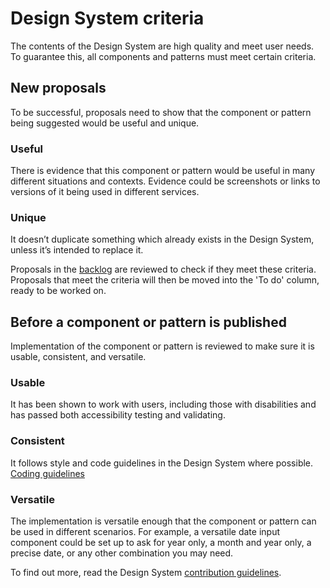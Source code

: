 # Design System criteria

The contents of the Design System are high quality and meet user needs. To guarantee this, all components and patterns must meet certain criteria.

## New proposals

To be successful, proposals need to show that the component or pattern being suggested would be useful and unique.

### Useful
There is evidence that this component or pattern would be useful in many different situations and contexts.
Evidence could be screenshots or links to versions of it being used in different services.

### Unique
It doesn’t duplicate something which already exists in the Design System, unless it’s intended to replace it.

Proposals in the [backlog](https://github.com/CMSgov/design-system/projects/3)  are reviewed to check if they meet these criteria. Proposals that meet the criteria will then be moved into the 'To do' column, ready to be worked on.


## Before a component or pattern is published

Implementation of the component or pattern is reviewed to make sure it is usable, consistent, and versatile.

### Usable

It has been shown to work with users, including those with disabilities and has passed both accessibility testing and validating.

### Consistent

It follows style and code guidelines in the Design System where possible.
[Coding guidelines](CODING-GUIDELINES.md)

### Versatile

The implementation is versatile enough that the component or pattern can be used in different scenarios. For example, a versatile date input component could be set up to ask for year only, a month and year only, a precise date, or any other combination you may need.


To find out more, read the Design System [contribution guidelines](CONTRIBUTING.md).
